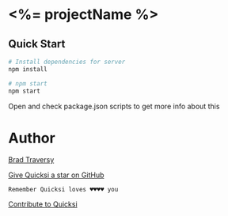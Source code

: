 # <%= projectName %>

## Quick Start

``` bash
# Install dependencies for server
npm install

# npm start
npm start
```

Open and check package.json scripts to get more info about this


# Author 
[Brad Traversy]()



[Give Quicksi a star on GitHub](https://github.com/AnayoOleru/quicksi)

`Remember Quicksi loves ♥️♥️♥️♥️ you`

[Contribute to Quicksi]()

